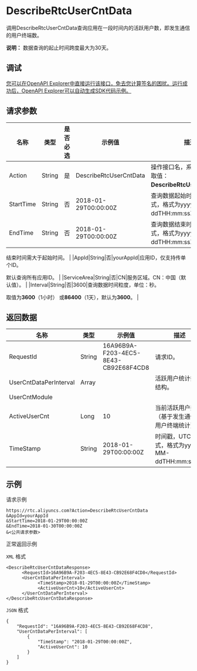 # DescribeRtcUserCntData

调用DescribeRtcUserCntData查询应用在一段时间内的活跃用户数，即发生通信的用户终端数。

**说明：** 数据查询的起止时间跨度最大为30天。

## 调试

[您可以在OpenAPI Explorer中直接运行该接口，免去您计算签名的困扰。运行成功后，OpenAPI Explorer可以自动生成SDK代码示例。](https://api.aliyun.com/#product=rtc&api=DescribeRtcUserCntData&type=RPC&version=2018-01-11)

## 请求参数

|名称|类型|是否必选|示例值|描述|
|--|--|----|---|--|
|Action|String|是|DescribeRtcUserCntData|操作接口名，系统规定参数，取值：**DescribeRtcUserCntData**。 |
|StartTime|String|否|2018-01-29T00:00:00Z|查询数据起始时间，UTC格式，格式为yyyy-MM-ddTHH:mm:ssZ。 |
|EndTime|String|否|2018-01-29T00:00:00Z|查询数据结束时间，UTC格式，格式为yyyy-MM-ddTHH:mm:ssZ。

 结束时间需大于起始时间。 |
|AppId|String|否|yourAppId|应用ID，仅支持传单个ID。

 默认查询所有应用ID。 |
|ServiceArea|String|否|CN|服务区域。CN：中国（默认值）。 |
|Interval|String|否|3600|查询数据时间粒度，单位：秒。

 取值为**3600**（1小时） 或**86400**（1天），默认为**3600**。 |

## 返回数据

|名称|类型|示例值|描述|
|--|--|---|--|
|RequestId|String|16A96B9A-F203-4EC5-8E43-CB92E68F4CD8|请求ID。 |
|UserCntDataPerInterval|Array| |活跃用户统计数据结构。 |
|UserCntModule| | | |
|ActiveUserCnt|Long|10|当前活跃用户数（基于发生通信的用户终端统计）。 |
|TimeStamp|String|2018-01-29T00:00:00Z|时间戳，UTC格式，格式为yyyy-MM-ddTHH:mm:ssZ。 |

## 示例

请求示例

```
https://rtc.aliyuncs.com?Action=DescribeRtcUserCntData
&AppId=yourAppId
&StartTime=2018-01-29T00:00:00Z
&EndTime=2018-01-30T00:00:00Z
&<公共请求参数>
```

正常返回示例

`XML` 格式

```
<DescribeRtcUserCntDataResponse>
	  <RequestId>16A96B9A-F203-4EC5-8E43-CB92E68F4CD8</RequestId>
	  <UserCntDataPerInterval>
		    <TimeStamp>2018-01-29T00:00:00Z</TimeStamp>
		    <ActiveUserCnt>10</ActiveUserCnt>
	  </UserCntDataPerInterval>
</DescribeRtcUserCntDataResponse>
```

`JSON` 格式

```
{
    "RequestId": "16A96B9A-F203-4EC5-8E43-CB92E68F4CD8",
    "UserCntDataPerInterval": [ 
        {  
            "TimeStamp": "2018-01-29T00:00:00Z",
            "ActiveUserCnt": 10
        }
    ]
}
```

